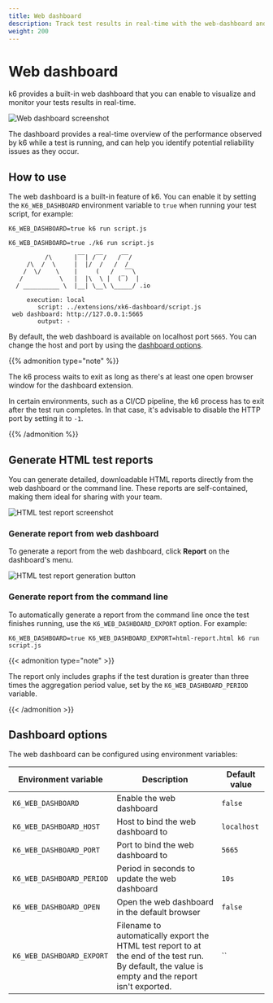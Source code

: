 ```yaml
---
title: Web dashboard
description: Track test results in real-time with the web-dashboard and generate HTML test reports directly from your web browser.
weight: 200
---
```


# Web dashboard

k6 provides a built-in web dashboard that you can enable to visualize and monitor your tests results in real-time.

![Web dashboard screenshot](/media/docs/k6-oss/web-dashboard-overview.png)

The dashboard provides a real-time overview of the performance observed by k6 while a test is running, and can help you identify potential reliability issues as they occur.

## How to use

The web dashboard is a built-in feature of k6. You can enable it by setting the `K6_WEB_DASHBOARD` environment variable to `true` when running your test script, for example:

```shell
K6_WEB_DASHBOARD=true k6 run script.js
```

```shell
K6_WEB_DASHBOARD=true ./k6 run script.js

          /\      |‾‾| /‾‾/   /‾‾/
     /\  /  \     |  |/  /   /  /
    /  \/    \    |     (   /   ‾‾\
   /          \   |  |\  \ |  (‾)  |
  / __________ \  |__| \__\ \_____/ .io

     execution: local
        script: ../extensions/xk6-dashboard/script.js
 web dashboard: http://127.0.0.1:5665
        output: -
```

By default, the web dashboard is available on localhost port `5665`. You can change the host and port by using the [dashboard options](#dashboard-options).

{{% admonition type="note" %}}

The k6 process waits to exit as long as there's at least one open browser window for the dashboard extension.

In certain environments, such as a CI/CD pipeline, the k6 process has to exit after the test run completes. In that case, it's advisable to disable the HTTP port by setting it to `-1`.

{{% /admonition %}}

## Generate HTML test reports

You can generate detailed, downloadable HTML reports directly from the web dashboard or the command line. These reports are self-contained, making them ideal for sharing with your team.

![HTML test report screenshot](/media/docs/k6-oss/web-dashboard-report.png)

### Generate report from web dashboard

To generate a report from the web dashboard, click **Report** on the dashboard's menu.

![HTML test report generation button](/media/docs/k6-oss/web-dashboard-report-button.png)

### Generate report from the command line

To automatically generate a report from the command line once the test finishes running, use the `K6_WEB_DASHBOARD_EXPORT` option. For example:

```shell
K6_WEB_DASHBOARD=true K6_WEB_DASHBOARD_EXPORT=html-report.html k6 run script.js
```

{{< admonition type="note" >}}

The report only includes graphs if the test duration is greater than three times the aggregation period value, set by the `K6_WEB_DASHBOARD_PERIOD` variable.

{{< /admonition >}}

## Dashboard options

The web dashboard can be configured using environment variables:

| Environment variable       | Description                                                                                                                                        | Default value |
| -------------------------- | -------------------------------------------------------------------------------------------------------------------------------------------------- | ------------- |
| `K6_WEB_DASHBOARD`         | Enable the web dashboard                                                                                                                           | `false`       |
| `K6_WEB_DASHBOARD_HOST`    | Host to bind the web dashboard to                                                                                                                  | `localhost`   |
| `K6_WEB_DASHBOARD_PORT`    | Port to bind the web dashboard to                                                                                                                  | `5665`        |
| `K6_WEB_DASHBOARD_PERIOD`  | Period in seconds to update the web dashboard                                                                                                      | `10s`         |
| `K6_WEB_DASHBOARD_OPEN`    | Open the web dashboard in the default browser                                                                                                      | `false`       |
| `K6_WEB_DASHBOARD_EXPORT ` | Filename to automatically export the HTML test report to at the end of the test run. By default, the value is empty and the report isn't exported. | ``            |
